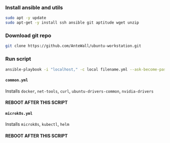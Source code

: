 ### Install ansible and utils

```bash
sudo apt -y update
sudo apt-get -y install ssh ansible git aptitude wget unzip
```

### Download git repo

```bash
git clone https://github.com/AnteWall/ubuntu-workstation.git
```

### Run script

```bash
ansible-playbook -i "localhost," -c local filename.yml --ask-become-pass 
```

#### `common.yml`

Installs `docker`, `net-tools`, `curl`, `ubuntu-drivers-common`, `nvidia-drivers`

#### REBOOT AFTER THIS SCRIPT

#### `microk8s.yml`

Installs `microk8s`, `kubectl`, `helm`

#### REBOOT AFTER THIS SCRIPT

